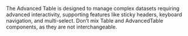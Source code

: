 The Advanced Table is designed to manage complex datasets requiring advanced interactivity, supporting features like sticky headers, keyboard navigation, and multi-select. Don’t mix Table and AdvancedTable components, as they are not interchangeable.